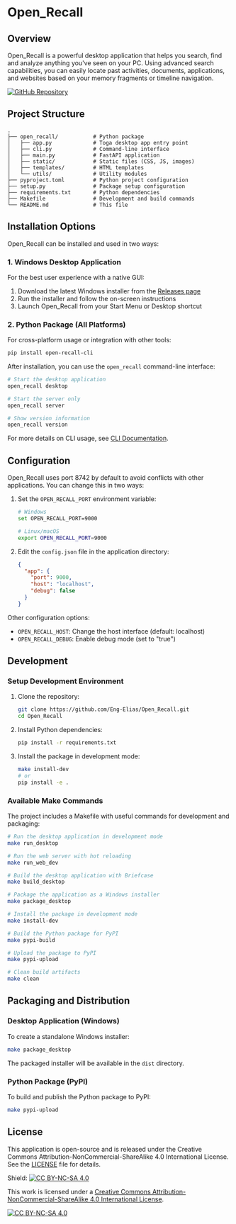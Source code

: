 # Open_Recall

## Overview

Open_Recall is a powerful desktop application that helps you search, find and analyze anything you've seen on your PC. Using advanced search capabilities, you can easily locate past activities, documents, applications, and websites based on your memory fragments or timeline navigation.

[![GitHub Repository](https://img.shields.io/badge/GitHub-Repository-blue.svg)](https://github.com/Eng-Elias/Open_Recall)

## Project Structure

```
.
├── open_recall/           # Python package
│   ├── app.py             # Toga desktop app entry point
│   ├── cli.py             # Command-line interface
│   ├── main.py            # FastAPI application
│   ├── static/            # Static files (CSS, JS, images)
│   ├── templates/         # HTML templates
│   └── utils/             # Utility modules
├── pyproject.toml         # Python project configuration
├── setup.py               # Package setup configuration
├── requirements.txt       # Python dependencies
├── Makefile               # Development and build commands
└── README.md              # This file
```

## Installation Options

Open_Recall can be installed and used in two ways:

### 1. Windows Desktop Application

For the best user experience with a native GUI:

1. Download the latest Windows installer from the [Releases page](https://github.com/Eng-Elias/Open_Recall/releases)
2. Run the installer and follow the on-screen instructions
3. Launch Open_Recall from your Start Menu or Desktop shortcut

### 2. Python Package (All Platforms)

For cross-platform usage or integration with other tools:

```bash
pip install open-recall-cli
```

After installation, you can use the `open_recall` command-line interface:

```bash
# Start the desktop application
open_recall desktop

# Start the server only
open_recall server

# Show version information
open_recall version
```

For more details on CLI usage, see [CLI Documentation](open_recall/CLI.md).

## Configuration

Open_Recall uses port 8742 by default to avoid conflicts with other applications. You can change this in two ways:

1. Set the `OPEN_RECALL_PORT` environment variable:

   ```bash
   # Windows
   set OPEN_RECALL_PORT=9000

   # Linux/macOS
   export OPEN_RECALL_PORT=9000
   ```

2. Edit the `config.json` file in the application directory:
   ```json
   {
     "app": {
       "port": 9000,
       "host": "localhost",
       "debug": false
     }
   }
   ```

Other configuration options:

- `OPEN_RECALL_HOST`: Change the host interface (default: localhost)
- `OPEN_RECALL_DEBUG`: Enable debug mode (set to "true")

## Development

### Setup Development Environment

1. Clone the repository:

   ```bash
   git clone https://github.com/Eng-Elias/Open_Recall.git
   cd Open_Recall
   ```

2. Install Python dependencies:

   ```bash
   pip install -r requirements.txt
   ```

3. Install the package in development mode:

   ```bash
   make install-dev
   # or
   pip install -e .
   ```

### Available Make Commands

The project includes a Makefile with useful commands for development and packaging:

```bash
# Run the desktop application in development mode
make run_desktop

# Run the web server with hot reloading
make run_web_dev

# Build the desktop application with Briefcase
make build_desktop

# Package the application as a Windows installer
make package_desktop

# Install the package in development mode
make install-dev

# Build the Python package for PyPI
make pypi-build

# Upload the package to PyPI
make pypi-upload

# Clean build artifacts
make clean
```

## Packaging and Distribution

### Desktop Application (Windows)

To create a standalone Windows installer:

```bash
make package_desktop
```

The packaged installer will be available in the `dist` directory.

### Python Package (PyPI)

To build and publish the Python package to PyPI:

```bash
make pypi-upload
```

## License

This application is open-source and is released under the Creative Commons Attribution-NonCommercial-ShareAlike 4.0 International License. See the [LICENSE](LICENSE) file for details.

Shield: [![CC BY-NC-SA 4.0][cc-by-nc-sa-shield]][cc-by-nc-sa]

This work is licensed under a
[Creative Commons Attribution-NonCommercial-ShareAlike 4.0 International License][cc-by-nc-sa].

[![CC BY-NC-SA 4.0][cc-by-nc-sa-image]][cc-by-nc-sa]

[cc-by-nc-sa]: http://creativecommons.org/licenses/by-nc-sa/4.0/
[cc-by-nc-sa-image]: https://licensebuttons.net/l/by-nc-sa/4.0/88x31.png
[cc-by-nc-sa-shield]: https://img.shields.io/badge/License-CC%20BY--NC--SA%204.0-lightgrey.svg

